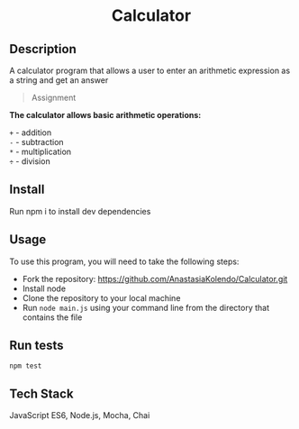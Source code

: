 <h1 align="center">Calculator </h1>

## Description

A calculator program that allows a user to enter an arithmetic expression as a string and get an answer
> Assignment

**The calculator allows basic arithmetic operations:**

`+` - addition\
`-` - subtraction\
`*` - multiplication\
`÷` - division

## Install
Run npm i to install dev dependencies

## Usage
To use this program, you will need to take the following steps:
* Fork the repository: https://github.com/AnastasiaKolendo/Calculator.git
* Install node
* Clone the repository to your local machine
* Run `node main.js` using your command line from the directory that contains the file

## Run tests
`npm test`

## Tech Stack
JavaScript ES6, Node.js, Mocha, Chai